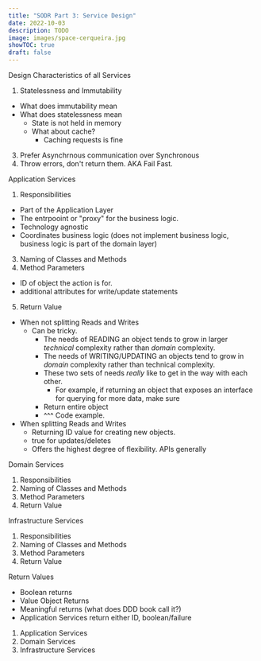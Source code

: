 ```yaml
---
title: "SODR Part 3: Service Design"
date: 2022-10-03
description: TODO
image: images/space-cerqueira.jpg
showTOC: true
draft: false
---
```


Design Characteristics of all Services
1. Statelessness and Immutability
- What does immutability mean
- What does statelessness mean
  - State is not held in memory
  - What about cache?
    - Caching requests is fine
3. Prefer Asynchrnous communication over Synchronous
4. Throw errors, don't return them. AKA Fail Fast.

Application Services
1. Responsibilities
  - Part of the Application Layer
  - The entrpooint or "proxy" for the business logic.
  - Technology agnostic
  - Coordinates business logic (does not implement business logic, business logic is part of the domain layer) 
3. Naming of Classes and Methods
4. Method Parameters
  - ID of object the action is for.
  - additional attributes for write/update statements
5. Return Value
  - When not splitting Reads and Writes
    - Can be tricky. 
      - The needs of READING an object tends to grow in larger _technical_ complexity rather than _domain_ complexity.
      - The needs of WRITING/UPDATING an objects tend to grow in _domain_ complexity rather than technical complexity.
      - These two sets of needs _really_ like to get in the way with each other.
        - For example, if returning an object that exposes an interface for querying for more data, make sure 
      - Return entire object
      - ^^^ Code example.
  - When splitting Reads and Writes
    - Returning ID value for creating new objects.
    - true for updates/deletes
    - Offers the highest degree of flexibility. APIs generally

Domain Services
1. Responsibilities
1. Naming of Classes and Methods
2. Method Parameters
3. Return Value

Infrastructure Services
1. Responsibilities
1. Naming of Classes and Methods
2. Method Parameters
3. Return Value

Return Values
- Boolean returns
- Value Object Returns
- Meaningful returns (what does DDD book call it?)
- Application Services return either ID, boolean/failure
1. Application Services
2. Domain Services
3. Infrastructure Services
